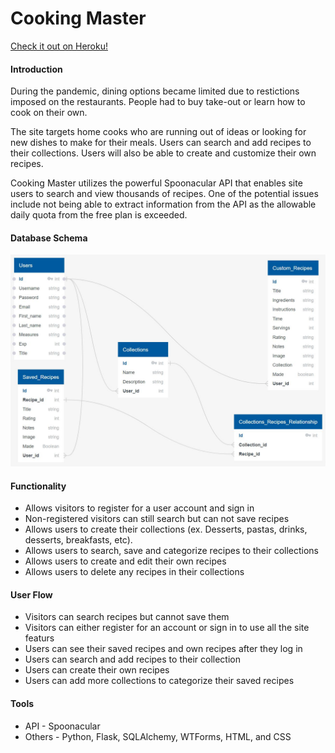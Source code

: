 # Cooking Master
[Check it out on Heroku!](https://cw-cooking-master.herokuapp.com)

#### Introduction

During the pandemic, dining options became limited due to restictions imposed on the restaurants. People had to buy take-out or learn how to cook on their own. 

The site targets home cooks who are running out of ideas or looking for new dishes to make for their meals. Users can search and add recipes to their collections.  Users will also be able to create and customize their own recipes.

Cooking Master utilizes the powerful Spoonacular API that enables site users to search and view thousands of recipes. One of the potential issues include not being able to extract information from the API as the allowable daily quota from the free plan is exceeded. 

#### Database Schema

![](db_schema.JPG)

#### Functionality

* Allows visitors to register for a user account and sign in
* Non-registered visitors can still search but can not save recipes
* Allows users to create their collections (ex. Desserts, pastas, drinks, desserts, breakfasts, etc).
* Allows users to search, save and categorize recipes to their collections 
* Allows users to create and edit their own recipes
* Allows users to delete any recipes in their collections

#### User Flow

* Visitors can search recipes but cannot save them
* Visitors can either register for an account or sign in to use all the site featurs
* Users can see their saved recipes and own recipes after they log in
* Users can search and add recipes to their collection
* Users can create their own recipes
* Users can add more collections to categorize their saved recipes

#### Tools

* API - Spoonacular
* Others - Python, Flask, SQLAlchemy, WTForms, HTML, and CSS
